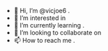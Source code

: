 - 👋 Hi, I’m @vicjoe6 .
- 👀 I’m interested in 
- 🌱 I’m currently learning .
- 💞️ I’m looking to collaborate on 
- 📫 How to reach me .

<!---
vicjoe6/vicjoe6 is a ✨ special ✨ repository because its `README.md` (this file) appears on your GitHub profile.
You can click the Preview link to take a look at your changes.
--->
